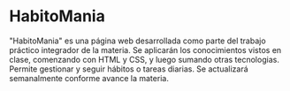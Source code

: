 # HabitoMania
"HabitoMania" es una página web desarrollada como parte del trabajo práctico integrador de la materia. Se aplicarán los conocimientos vistos en clase, comenzando con HTML y CSS, y luego sumando otras tecnologias. Permite gestionar y seguir hábitos o tareas diarias. Se actualizará semanalmente conforme avance la materia.
